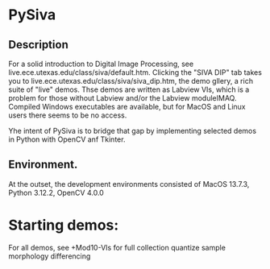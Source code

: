 # PySiva

## Description
For a solid introduction to Digital Image Processing, see
live.ece.utexas.edu/class/siva/default.htm.  Clicking the "SIVA DIP" tab takes
you to live.ece.utexas.edu/class/siva/siva_dip.htm, the demo gllery, a rich
suite of "live" demos.  Thse demos are written as Labview VIs, which is a
problem for those without Labview and/or the Labview moduleIMAQ.  Compiled
Windows executables are available, but for MacOS and Linux users there seems to
be no access.   

Yhe intent of PySiva is to bridge that gap by implementing selected demos in Python with OpenCV anf Tkinter.


## Environment.
At the outset, the development environments consisted of
MacOS 13.7.3,  Python 3.12.2, OpenCV 4.0.0

# Starting demos:
 For all demos, see +Mod10-VIs for full collection
quantize
sample
morphology
differencing

